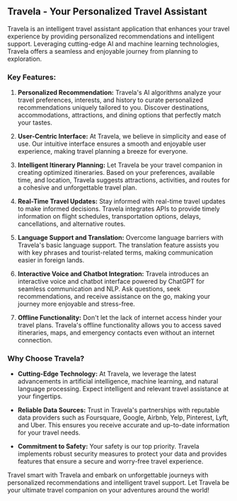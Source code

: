 ## Travela - Your Personalized Travel Assistant

Travela is an intelligent travel assistant application that enhances your travel experience by providing personalized recommendations and intelligent support. Leveraging cutting-edge AI and machine learning technologies, Travela offers a seamless and enjoyable journey from planning to exploration.

### Key Features:

1. **Personalized Recommendation:** Travela's AI algorithms analyze your travel preferences, interests, and history to curate personalized recommendations uniquely tailored to you. Discover destinations, accommodations, attractions, and dining options that perfectly match your tastes.

2. **User-Centric Interface:** At Travela, we believe in simplicity and ease of use. Our intuitive interface ensures a smooth and enjoyable user experience, making travel planning a breeze for everyone.

3. **Intelligent Itinerary Planning:** Let Travela be your travel companion in creating optimized itineraries. Based on your preferences, available time, and location, Travela suggests attractions, activities, and routes for a cohesive and unforgettable travel plan.

4. **Real-Time Travel Updates:** Stay informed with real-time travel updates to make informed decisions. Travela integrates APIs to provide timely information on flight schedules, transportation options, delays, cancellations, and alternative routes.

5. **Language Support and Translation:** Overcome language barriers with Travela's basic language support. The translation feature assists you with key phrases and tourist-related terms, making communication easier in foreign lands.

6. **Interactive Voice and Chatbot Integration:** Travela introduces an interactive voice and chatbot interface powered by ChatGPT for seamless communication and NLP. Ask questions, seek recommendations, and receive assistance on the go, making your journey more enjoyable and stress-free.

7. **Offline Functionality:** Don't let the lack of internet access hinder your travel plans. Travela's offline functionality allows you to access saved itineraries, maps, and emergency contacts even without an internet connection.

### Why Choose Travela?

- **Cutting-Edge Technology:** At Travela, we leverage the latest advancements in artificial intelligence, machine learning, and natural language processing. Expect intelligent and relevant travel assistance at your fingertips.

- **Reliable Data Sources:** Trust in Travela's partnerships with reputable data providers such as Foursquare, Google, Airbnb, Yelp, Pinterest, Lyft, and Uber. This ensures you receive accurate and up-to-date information for your travel needs.

- **Commitment to Safety:** Your safety is our top priority. Travela implements robust security measures to protect your data and provides features that ensure a secure and worry-free travel experience.

Travel smart with Travela and embark on unforgettable journeys with personalized recommendations and intelligent travel support. Let Travela be your ultimate travel companion on your adventures around the world!
